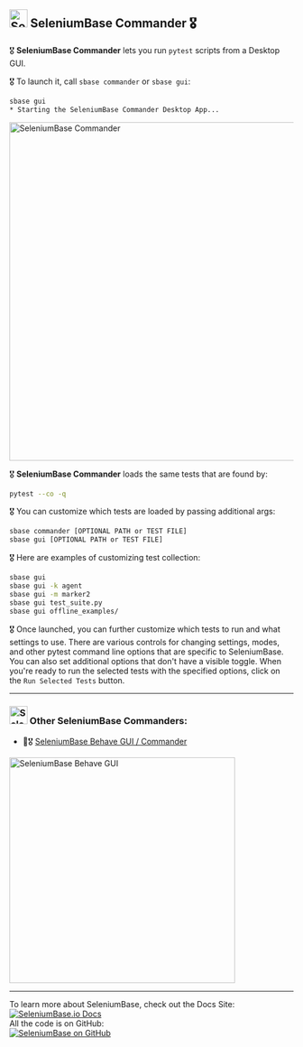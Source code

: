## [<img src="https://seleniumbase.github.io/img/logo6.png" title="SeleniumBase" width="32">](https://github.com/seleniumbase/SeleniumBase/) SeleniumBase Commander 🎖️

🎖️ <b>SeleniumBase Commander</b> lets you run <code>pytest</code> scripts from a Desktop GUI.<br>

🎖️ To launch it, call ``sbase commander`` or ``sbase gui``:

```bash
sbase gui
* Starting the SeleniumBase Commander Desktop App...
```

<img src="https://seleniumbase.github.io/cdn/img/sbase_commander_wide.png" title="SeleniumBase Commander" width="600">

🎖️ <b>SeleniumBase Commander</b> loads the same tests that are found by:

```bash
pytest --co -q
```

🎖️ You can customize which tests are loaded by passing additional args:

```bash
sbase commander [OPTIONAL PATH or TEST FILE]
sbase gui [OPTIONAL PATH or TEST FILE]
```

🎖️ Here are examples of customizing test collection:

```bash
sbase gui
sbase gui -k agent
sbase gui -m marker2
sbase gui test_suite.py
sbase gui offline_examples/
```

🎖️ Once launched, you can further customize which tests to run and what settings to use. There are various controls for changing settings, modes, and other pytest command line options that are specific to SeleniumBase. You can also set additional options that don't have a visible toggle. When you're ready to run the selected tests with the specified options, click on the <code>Run Selected Tests</code> button.

--------

<h3><img src="https://seleniumbase.github.io/img/logo6.png" title="SeleniumBase" width="32" /> Other SeleniumBase Commanders:</h3>

* 🐝🎖️ [SeleniumBase Behave GUI / Commander](https://github.com/seleniumbase/SeleniumBase/blob/master/help_docs/behave_gui.md)

<a href="https://github.com/seleniumbase/SeleniumBase/blob/master/help_docs/behave_gui.md"><img src="https://seleniumbase.github.io/cdn/img/sbase_behave_gui_wide_5.png" title="SeleniumBase Behave GUI" width="400"></a>

--------

<div>To learn more about SeleniumBase, check out the Docs Site:</div>
<a href="https://seleniumbase.io">
<img src="https://img.shields.io/badge/docs-%20%20SeleniumBase.io-11BBDD.svg" alt="SeleniumBase.io Docs" /></a>

<div>All the code is on GitHub:</div>
<a href="https://github.com/seleniumbase/SeleniumBase">
<img src="https://img.shields.io/badge/✅%20💛%20View%20Code-on%20GitHub%20🌎%20🚀-02A79E.svg" alt="SeleniumBase on GitHub" /></a>
